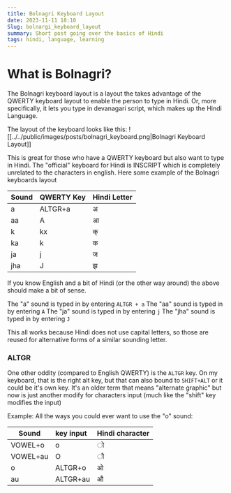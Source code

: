 ```yaml
---
title: Bolnagri Keyboard Layout
date: 2023-11-11 18:10
Slug: bolnargi_keyboard_layout
summary: Short post going over the basics of Hindi
tags: hindi, language, learning
---
```

# What is Bolnagri?

The Bolnagri keyboard layout is a layout the takes advantage of the QWERTY keyboard layout to enable the person to type in Hindi. 
Or, more specifically, it lets you type in devanagari script, which makes up the Hindi Language.

The layout of the keyboard looks like this: 
![[../../public/images/posts/bolnagri_keyboard.png|Bolnagri Keyboard Layout]]

This is great for those who have a QWERTY keyboard but also want to type in Hindi. The "official" keyboard for Hindi is INSCRIPT which is completely unrelated to the characters in english. Here some example of the Bolnagri keyboards layout


| Sound      | QWERTY Key   | Hindi Letter |
| ---------  | ------------ | ----         |
| a          | ALTGR+a    | अ            |
|aa          | A            | आ           | 
|k           | kx           | क्           | 
|ka          | k            | क           |
|ja          | j            | ज           |
|jha<br>         | J           | झ           |


 If you know English and a bit of Hindi (or the other way around) the above should make a bit of sense. 

 The "a" sound is typed in by entering `ALTGR + a`
 The "aa" sound is typed in by entering `A`
 The "ja" sound is typed in by entering `j`
 The "jha" sound is typed in by entering `J`

This all works because Hindi does not use capital letters, so those are reused for alternative forms of a similar sounding letter. 

### ALTGR
One other oddity (compared to English QWERTY) is the `ALTGR` key. On my keyboard, that is the right alt key, but that can also bound to `SHIFT+ALT` or it could be it's own key. 
It's  an older term that means "alternate graphic" but now is just another modify for characters input (much like the "shift" key modifies the input)

Example: All the ways you could ever want to use the "o" sound:

| Sound    | key input | Hindi character |
| -------- |:--------- | --------------- |
| VOWEL+o  | o         | ो               |
| VOWEL+au | O         | ौ               |
| o        | ALTGR+o   | ओ               |
| au       | ALTGR+au  | औ               |
